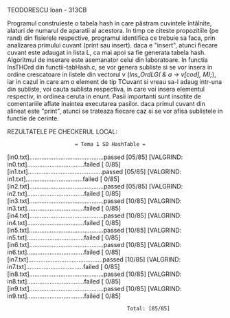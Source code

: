 TEODORESCU Ioan - 313CB

Programul construieste o tabela hash in care păstram cuvintele întâlnite, alaturi de numarul de aparatii al acestora.
In timp ce citeste propozitiile (pe rand) din fisierele respective, programul identifica ce trebuie sa faca, prin analizarea primului cuvant (print sau insert). 
daca e "insert", atunci fiecare cuvant este adaugat in lista L, ca mai apoi sa fie generata tabela hash. Algoritmul de inserare este asemanator celui din laboratoare. In functia InsTHOrd din functii-tabHash.c, se vor genera subliste si se vor insera in ordine crescatoare in listele din vectorul v (*Ins_OrdLG( & a -> v[cod], M);*), iar in cazul in care am o element de tip TCuvant si vreau sa-l adaug intr-una din subliste, voi cauta sublista respectiva, in care voi insera elementul respectiv, in ordinea ceruta in enunt. Pasii importanti sunt insotite de comentariile aflate inaintea executarea pasilor.
daca primul cuvant din alineat este "print", atunci se trateaza fiecare caz si se vor afisa sublistele in functie de cerinte.

REZULTATELE PE CHECKERUL LOCAL:

                          = Tema 1 SD HashTable =

[in0.txt]...........................................passed  [05/85]
[VALGRIND: in0.txt].................................failed  [ 0/85]
[in1.txt]...........................................passed  [05/85] 
[VALGRIND: in1.txt].................................failed  [ 0/85]
[in2.txt]...........................................passed  [05/85]
[VALGRIND: in2.txt].................................failed  [ 0/85]
[in3.txt]...........................................passed  [10/85]
[VALGRIND: in3.txt].................................failed  [ 0/85]
[in4.txt]...........................................passed  [10/85]
[VALGRIND: in4.txt].................................failed  [ 0/85]
[in5.txt]...........................................passed  [10/85]
[VALGRIND: in5.txt].................................failed  [ 0/85]
[in6.txt]...........................................passed  [10/85]
[VALGRIND: in6.txt].................................failed  [ 0/85]
[in7.txt]...........................................passed  [10/85]
[VALGRIND: in7.txt].................................failed  [ 0/85]
[in8.txt]...........................................passed  [10/85]
[VALGRIND: in8.txt].................................failed  [ 0/85]
[in9.txt]...........................................passed  [10/85]
[VALGRIND: in9.txt].................................failed  [ 0/85]

                                           Total: [85/85]
